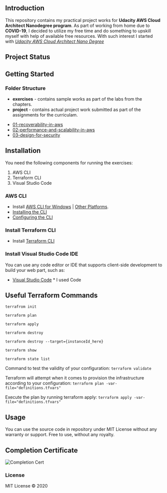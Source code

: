 ## Introduction 
This repository contains my practical project works for **Udacity AWS Cloud Architect Nanodegree program**.  As part of working from home due to **COVID-19**, I decided to utilize my free time and do something to upskill myself with help of available free resources. With such interest I started with _[Udacity AWS Cloud Architect Nano Degree](https://www.udacity.com/course/aws-cloud-architect-nanodegree--nd063)_

## Project Status

## Getting Started

### Folder Structure 
* **exercises** - contains sample works as part of the labs from the chapters.
* **project**  - contains actual project work submitted as part of the assignments for the curriculam.
- [01-recoverability-in-aws](projects/01-recoverability-in-aws)
- [02-performance-and-scalability-in-aws](projects/02-performance-and-scalability-in-aws)
- [03-design-for-security](projects/03-design-for-security)

## Installation 
 
 You need the following components for running the exercises:
 1. AWS CLI
 2. Terraform CLI
 3. Visual Studio Code 

### AWS CLI
- Install [AWS CLI for Windows](https://awscli.amazonaws.com/AWSCLIV2.msi) | [Other Platforms](https://aws.amazon.com/cli/).
- [Installing the CLI](https://docs.aws.amazon.com/cli/latest/userguide/install-cliv2.html)
- [Configuring the CLI](https://docs.aws.amazon.com/cli/latest/userguide/cli-chap-configure.html)

### Install Terraform CLI
- Install [Terraform CLI](https://learn.hashicorp.com/terraform/getting-started/install)

### Install Visual Studio Code IDE
You can use any code editor or IDE that supports client-side development to build your web part, such as:
- [Visual Studio Code](https://code.visualstudio.com/)  * I used Code

## Useful Terraform Commands 

```terrafrom init```

```terraform plan```

```terraform apply```

```terraform destroy```

```terraform destroy --target={instanceId_here}```

```terraform show```

```terraform state list```

Command to test the validity of your configuration:
```terraform validate```

Terraform will attempt when it comes to provision the infrastructure according to your configuration:
```terraform plan -var-file="definitions.tfvars"```

Execute the plan by running terraform apply:
```terraform apply -var-file="definitions.tfvars"```

## Usage 
You can use the source code in repository under MIT License without any warranty or support. Free to use, without any royalty.

## Completion Certificate
![Completion Cert](images/certificate.PNG)

### License 
MIT License © 2020
